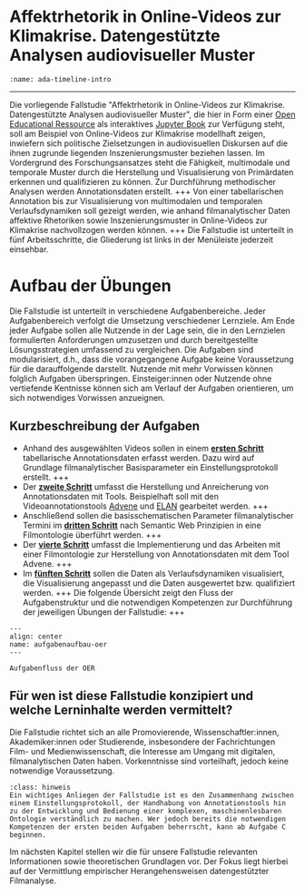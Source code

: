 # Affektrhetorik in Online-Videos zur Klimakrise. Datengestützte Analysen audiovisueller Muster
```{figure} ../Bewegtes-Bild-Fallstudie-1/assets/Ada-Timeline-Intro.png
:name: ada-timeline-intro
```
---
Die vorliegende Fallstudie "Affektrhetorik in Online-Videos zur Klimakrise. Datengestützte Analysen audiovisueller Muster", die hier in Form einer <a href="https://open-educational-resources.de/was-ist-oer-3-2/" class="external-link" target="_blank">Open Educational Ressource</a> als interaktives <a href="https://jupyterbook.org/en/stable/intro.html" class="external-link" target="_blank">Jupyter Book</a> zur Verfügung steht, soll am Beispiel von Online-Videos zur Klimakrise modellhaft zeigen, inwiefern sich politische Zielsetzungen in audiovisuellen Diskursen auf die ihnen zugrunde liegenden Inszenierungsmuster beziehen lassen. 
Im Vordergrund des Forschungsansatzes steht die Fähigkeit, multimodale und temporale Muster durch die Herstellung und Visualisierung von Primärdaten erkennen und qualifizieren zu können. Zur Durchführung methodischer Analysen werden Annotationsdaten erstellt.
+++
Von einer tabellarischen Annotation bis zur Visualisierung von multimodalen und temporalen Verlaufsdynamiken soll gezeigt werden, wie anhand filmanalytischer Daten affektive Rhetoriken sowie Inszenierungsmuster in Online-Videos zur Klimakrise nachvollzogen werden können.
+++
Die Fallstudie ist unterteilt in fünf Arbeitsschritte, die Gliederung ist links in der Menüleiste jederzeit einsehbar.

# Aufbau der Übungen
Die Fallstudie ist unterteilt in verschiedene Aufgabenbereiche. Jeder Aufgabenbereich verfolgt die Umsetzung verschiedener Lernziele. Am Ende jeder Aufgabe sollen alle Nutzende in der Lage sein, die in den Lernzielen formulierten Anforderungen umzusetzen und durch bereitgestellte Lösungsstrategien umfassend zu vergleichen. Die Aufgaben sind modularisiert, d.h., dass die vorangegangene Aufgabe keine Voraussetzung für die darauffolgende darstellt. Nutzende mit mehr Vorwissen können folglich Aufgaben überspringen. Einsteiger:innen oder Nutzende ohne vertiefende Kentnisse können sich am Verlauf der Aufgaben orientieren, um sich notwendiges Vorwissen anzueignen.

## Kurzbeschreibung der Aufgaben

* Anhand des ausgewählten Videos sollen in einem [**ersten Schritt**](#Kapitel_II/Aufgabe_A) tabellarische Annotationsdaten erfasst werden. Dazu wird auf Grundlage filmanalytischer Basisparameter ein Einstellungsprotokoll erstellt.
+++
* Der [**zweite Schritt**](#Kapitel_II/Aufgabe_B) umfasst die Herstellung und Anreicherung von Annotationsdaten mit Tools. Beispielhaft soll mit den Videoannotationstools <a href="https://www.advene.org/" class="external-link" target="_blank">Advene</a> und <a href="https://archive.mpi.nl/tla/elan" class="external-link" target="_blank">ELAN</a> gearbeitet werden.
+++
* Anschließend sollen die basisschematischen Parameter filmanalytischer Termini im [**dritten Schritt**](#Kapitel_II/Aufgabe_C) nach Semantic Web Prinzipien in eine Filmontologie überführt werden.
+++
* Der [**vierte Schritt**](#Kapitel_II/Aufgabe_D) umfasst die Implementierung und das Arbeiten mit einer Filmontologie zur Herstellung von Annotationsdaten mit dem Tool Advene.
+++
* Im [**fünften Schritt**](#Kapitel_II/Aufgabe_E) sollen die Daten als Verlaufsdynamiken visualisiert, die Visualisierung angepasst und die Daten ausgewertet bzw. qualifiziert werden.
+++
Die folgende Übersicht zeigt den Fluss der Aufgabenstruktur und die notwendigen Kompetenzen zur Durchführung der jeweiligen Übungen der Fallstudie:
+++
```{figure} ../Bewegtes-Bild-Fallstudie-1/assets/Aufgabenaufbau-OER.png
---
align: center
name: aufgabenaufbau-oer
---

Aufgabenfluss der OER
```
## Für wen ist diese Fallstudie konzipiert und welche Lerninhalte werden vermittelt?
Die Fallstudie richtet sich an alle Promovierende, Wissenschaftler:innen, Akademiker:innen oder Studierende, insbesondere der Fachrichtungen Film- und Medienwissenschaft, die Interesse am Umgang mit digitalen, filmanalytischen Daten haben. Vorkenntnisse sind vorteilhaft, jedoch keine notwendige Voraussetzung.

```{admonition} Hinweis: Vorerfahrung
:class: hinweis
Ein wichtiges Anliegen der Fallstudie ist es den Zusammenhang zwischen einem Einstellungsprotokoll, der Handhabung von Annotationstools hin zu der Entwicklung und Bedienung einer komplexen, maschinenlesbaren Ontologie verständlich zu machen. Wer jedoch bereits die notwendigen Kompetenzen der ersten beiden Aufgaben beherrscht, kann ab Aufgabe C beginnen.
```
Im nächsten Kapitel stellen wir die für unsere Fallstudie relevanten Informationen sowie theoretischen Grundlagen vor. Der Fokus liegt hierbei auf der Vermittlung empirischer Herangehensweisen datengestützter Filmanalyse. 